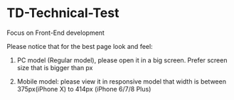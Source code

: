 # TD-Technical-Test
Focus on Front-End development

Please notice that for the best page look and feel:

  1. PC model (Regular model), please open it in a big screen. Prefer screen size that is bigger than px

  2. Mobile model: please view it in responsive model that width is between 375px(iPhone X) to 414px (iPhone 6/7/8 Plus)
